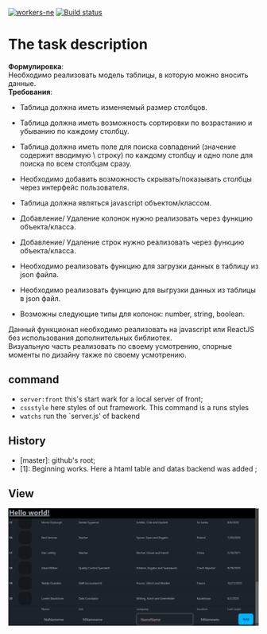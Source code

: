 [![workers-ne](http://github.com/Tryd0g0lik/workers-ne/actions/table/main.yml/badge.svg?branch=master)](http://github.com/Tryd0g0lik/table/actions/workflows/main.yml)
[![Build status](https://ci.appveyor.com/api/projects/status/aqk9nqdmr3wuigt1/branch/master?svg=true)](https://ci.appveyor.com/project/Tryd0g0lik/test-table/branch/master)
# The task description
**Формулировка**: \
Необходимо реализовать модель таблицы, в которую можно вносить данные. \
**Требования**: 
- Таблица должна иметь изменяемый размер столбцов.
- Таблица должна иметь возможность сортировки по возрастанию и убыванию по каждому столбцу.
- Таблица должна иметь поле для поиска совпадений (значение содержит вводимую \ строку) по каждому столбцу и одно поле для поиска по всем столбцам сразу.
- Необходимо добавить возможность скрывать/показывать столбцы через интерфейс пользователя.

- Таблица должна являться javascript объектом/классом. 
- Добавление/ Удаление колонок нужно реализовать через функцию объекта/класса.
- Добавление/ Удаление строк нужно реализовать через функцию объекта/класса.
- Необходимо реализовать функцию для загрузки данных в таблицу из json файла.
- Необходимо реализовать функцию для выгрузки данных из таблицы в json файл.
- Возможны следующие типы для колонок: number, string, boolean.

Данный функционал необходимо реализовать на javascript или ReactJS без использования дополнительных библиотек. \
Визуальную часть реализовать по своему усмотрению, спорные моменты по дизайну также по своему усмотрению.

## command

 - `server:front` this's  start wark for a local server of front;
 - `cssstyle` here styles of out framework. This command is a runs styles
 - `watchs` run the `server.js' of backend
 
## History
- [master]: github's root;
- [1]: Beginning works. Here a htaml table and datas backend was added ; 

## View
![pic](./Screenshot_22.png)
